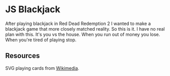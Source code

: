 # JS Blackjack

After playing blackjack in Red Dead Redemption 2 I wanted to make a blackjack
game that more closely matched reality. So this is it. I have no real plan with
this. It's you vs the house. When you run out of money you lose. When you're
tired of playing stop.

## Resources

SVG playing cards from [Wikimedia](https://commons.wikimedia.org/wiki/Category:SVG_playing_cards).
